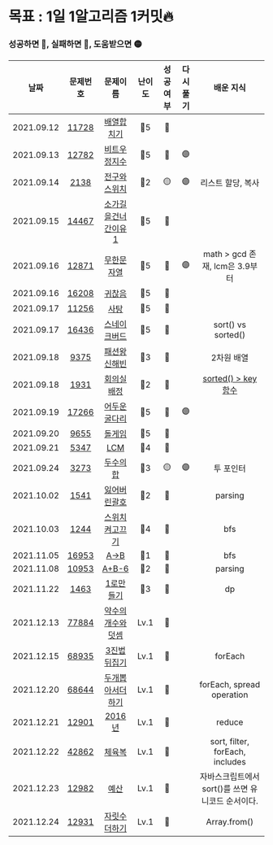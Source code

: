 # 목표 : 1일 1알고리즘 1커밋🔥

### 성공하면 🔵, 실패하면 🔴, 도움받으면 🟡

|    날짜    |                             문제번호                              |                                   문제이름                                   | 난이도 | 성공여부 | 다시풀기 |                               배운 지식                               |
| :--------: | :---------------------------------------------------------------: | :--------------------------------------------------------------------------: | :----: | :------: | :------: | :-------------------------------------------------------------------: |
| 2021.09.12 |          [11728](https://www.acmicpc.net/problem/11728)           |             [배열합치기](https://www.acmicpc.net/problem/11728)              |  🥈5   |    🔵    |          |                                                                       |
| 2021.09.13 |          [12782](https://www.acmicpc.net/problem/12782)           |            [비트우정지수](https://www.acmicpc.net/problem/12782)             |  🥈5   |    🔵    |    🟣    |                                                                       |
| 2021.09.14 |           [2138](https://www.acmicpc.net/problem/2138)            |             [전구와스위치](https://www.acmicpc.net/problem/2138)             |  🥈2   |    🟡    |    🟣    |                           리스트 할당, 복사                           |
| 2021.09.15 |          [14467](https://www.acmicpc.net/problem/14467)           |         [소가길을건너간이유1](https://www.acmicpc.net/problem/14467)         |  🥈5   |    🔵    |          |                                                                       |
| 2021.09.16 |          [12871](https://www.acmicpc.net/problem/12871)           |             [무한문자열](https://www.acmicpc.net/problem/12871)              |  🥈5   |    🔵    |    🟣    |                    math > gcd 존재, lcm은 3.9부터                     |
| 2021.09.16 |          [16208](https://www.acmicpc.net/problem/16208)           |               [귀찮음](https://www.acmicpc.net/problem/16208)                |  🥈5   |    🔵    |          |                                                                       |
| 2021.09.17 |          [11256](https://www.acmicpc.net/problem/11256)           |                [사탕](https://www.acmicpc.net/problem/11256)                 |  🥈5   |    🔵    |          |                                                                       |
| 2021.09.17 |          [16436](https://www.acmicpc.net/problem/16436)           |            [스네이크버드](https://www.acmicpc.net/problem/16436)             |  🥈5   |    🔵    |          |                          sort() vs sorted()                           |
| 2021.09.18 |           [9375](https://www.acmicpc.net/problem/9375)            |             [패션왕신해빈](https://www.acmicpc.net/problem/9375)             |  🥈3   |    🔵    |          |                              2차원 배열                               |
| 2021.09.18 |           [1931](https://www.acmicpc.net/problem/1931)            |              [회의실배정](https://www.acmicpc.net/problem/1931)              |  🥈2   |    🔵    |          | [sorted() > key함수](https://docs.python.org/ko/3/howto/sorting.html) |
| 2021.09.19 |          [17266](https://www.acmicpc.net/problem/17266)           |            [어두운굴다리](https://www.acmicpc.net/problem/17266)             |  🥈5   |    🔵    |    🟣    |                                                                       |
| 2021.09.20 |           [9655](https://www.acmicpc.net/problem/9655)            |                [돌게임](https://www.acmicpc.net/problem/9655)                |  🥈5   |    🔵    |          |                                                                       |
| 2021.09.21 |           [5347](https://www.acmicpc.net/problem/5347)            |                 [LCM](https://www.acmicpc.net/problem/5347)                  |  🥈4   |    🔵    |          |                                                                       |
| 2021.09.24 |           [3273](https://www.acmicpc.net/problem/3273)            |               [두수의합](https://www.acmicpc.net/problem/3273)               |  🥈3   |    🟡    |    🟣    |                               투 포인터                               |
| 2021.10.02 |           [1541](https://www.acmicpc.net/problem/1541)            |             [잃어버린괄호](https://www.acmicpc.net/problem/1541)             |  🥈2   |    🔵    |          |                                parsing                                |
| 2021.10.03 |           [1244](https://www.acmicpc.net/problem/1244)            |            [스위치켜고끄기](https://www.acmicpc.net/problem/1244)            |  🥈4   |    🔵    |          |                                  bfs                                  |
| 2021.11.05 |          [16953](https://www.acmicpc.net/problem/16953)           |                [A->B](https://www.acmicpc.net/problem/16953)                 |  🥈1   |    🔵    |          |                                  bfs                                  |
| 2021.11.08 |          [10953](https://www.acmicpc.net/problem/10953)           |                [A+B-6](https://www.acmicpc.net/problem/10953)                |  🥉2   |    🔵    |          |                                parsing                                |
| 2021.11.22 |           [1463](https://www.acmicpc.net/problem/1463)            |              [1로만들기](https://www.acmicpc.net/problem/1463)               |  🥈3   |    🔵    |          |                                  dp                                   |
| 2021.12.13 | [77884](https://programmers.co.kr/learn/courses/30/lessons/77884) | [약수의개수와덧셈](https://programmers.co.kr/learn/courses/30/lessons/77884) |  Lv.1  |    🔵    |          |                                                                       |
| 2021.12.15 | [68935](https://programmers.co.kr/learn/courses/30/lessons/68935) |   [3진법뒤집기](https://programmers.co.kr/learn/courses/30/lessons/68935)    |  Lv.1  |    🔵    |          |                                forEach                                |
| 2021.12.20 | [68644](https://programmers.co.kr/learn/courses/30/lessons/68644) | [두개뽑아서더하기](https://programmers.co.kr/learn/courses/30/lessons/68644) |  Lv.1  |    🔵    |          |                       forEach, spread operation                       |
| 2021.12.21 | [12901](https://programmers.co.kr/learn/courses/30/lessons/12901) |      [2016년](https://programmers.co.kr/learn/courses/30/lessons/12901)      |  Lv.1  |    🔵    |          |                                reduce                                 |
| 2021.12.22 | [42862](https://programmers.co.kr/learn/courses/30/lessons/42862) |      [체육복](https://programmers.co.kr/learn/courses/30/lessons/42862)      |  Lv.1  |    🔵    |          |                    sort, filter, forEach, includes                    |
| 2021.12.23 | [12982](https://programmers.co.kr/learn/courses/30/lessons/12982) |       [예산](https://programmers.co.kr/learn/courses/30/lessons/12982)       |  Lv.1  |    🔵    |          |           자바스크립트에서 sort()를 쓰면 유니코드 순서이다.           |
| 2021.12.24 | [12931](https://programmers.co.kr/learn/courses/30/lessons/12931) |   [자릿수더하기](https://programmers.co.kr/learn/courses/30/lessons/12931)   |  Lv.1  |    🔵    |          |                             Array.from()                              |
